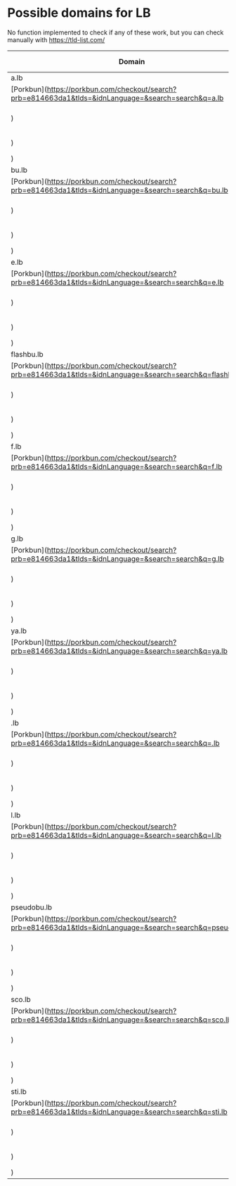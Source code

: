 # Possible domains for LB

No function implemented to check if any of these work, but you can check manually with https://tld-list.com/

| Domain | Porkbun | NameCheap | Google Domains |
|---|---|---|---|
| a.lb | [Porkbun](https://porkbun.com/checkout/search?prb=e814663da1&tlds=&idnLanguage=&search=search&q=a.lb) | [Namecheap](https://www.namecheap.com/domains/registration/results/?domain=a.lb) | [Google](https://domains.google.com/registrar/search?searchTerm=a.lb) |
| bu.lb | [Porkbun](https://porkbun.com/checkout/search?prb=e814663da1&tlds=&idnLanguage=&search=search&q=bu.lb) | [Namecheap](https://www.namecheap.com/domains/registration/results/?domain=bu.lb) | [Google](https://domains.google.com/registrar/search?searchTerm=bu.lb) |
| e.lb | [Porkbun](https://porkbun.com/checkout/search?prb=e814663da1&tlds=&idnLanguage=&search=search&q=e.lb) | [Namecheap](https://www.namecheap.com/domains/registration/results/?domain=e.lb) | [Google](https://domains.google.com/registrar/search?searchTerm=e.lb) |
| flashbu.lb | [Porkbun](https://porkbun.com/checkout/search?prb=e814663da1&tlds=&idnLanguage=&search=search&q=flashbu.lb) | [Namecheap](https://www.namecheap.com/domains/registration/results/?domain=flashbu.lb) | [Google](https://domains.google.com/registrar/search?searchTerm=flashbu.lb) |
| f.lb | [Porkbun](https://porkbun.com/checkout/search?prb=e814663da1&tlds=&idnLanguage=&search=search&q=f.lb) | [Namecheap](https://www.namecheap.com/domains/registration/results/?domain=f.lb) | [Google](https://domains.google.com/registrar/search?searchTerm=f.lb) |
| g.lb | [Porkbun](https://porkbun.com/checkout/search?prb=e814663da1&tlds=&idnLanguage=&search=search&q=g.lb) | [Namecheap](https://www.namecheap.com/domains/registration/results/?domain=g.lb) | [Google](https://domains.google.com/registrar/search?searchTerm=g.lb) |
| ya.lb | [Porkbun](https://porkbun.com/checkout/search?prb=e814663da1&tlds=&idnLanguage=&search=search&q=ya.lb) | [Namecheap](https://www.namecheap.com/domains/registration/results/?domain=ya.lb) | [Google](https://domains.google.com/registrar/search?searchTerm=ya.lb) |
| .lb | [Porkbun](https://porkbun.com/checkout/search?prb=e814663da1&tlds=&idnLanguage=&search=search&q=.lb) | [Namecheap](https://www.namecheap.com/domains/registration/results/?domain=.lb) | [Google](https://domains.google.com/registrar/search?searchTerm=.lb) |
| l.lb | [Porkbun](https://porkbun.com/checkout/search?prb=e814663da1&tlds=&idnLanguage=&search=search&q=l.lb) | [Namecheap](https://www.namecheap.com/domains/registration/results/?domain=l.lb) | [Google](https://domains.google.com/registrar/search?searchTerm=l.lb) |
| pseudobu.lb | [Porkbun](https://porkbun.com/checkout/search?prb=e814663da1&tlds=&idnLanguage=&search=search&q=pseudobu.lb) | [Namecheap](https://www.namecheap.com/domains/registration/results/?domain=pseudobu.lb) | [Google](https://domains.google.com/registrar/search?searchTerm=pseudobu.lb) |
| sco.lb | [Porkbun](https://porkbun.com/checkout/search?prb=e814663da1&tlds=&idnLanguage=&search=search&q=sco.lb) | [Namecheap](https://www.namecheap.com/domains/registration/results/?domain=sco.lb) | [Google](https://domains.google.com/registrar/search?searchTerm=sco.lb) |
| sti.lb | [Porkbun](https://porkbun.com/checkout/search?prb=e814663da1&tlds=&idnLanguage=&search=search&q=sti.lb) | [Namecheap](https://www.namecheap.com/domains/registration/results/?domain=sti.lb) | [Google](https://domains.google.com/registrar/search?searchTerm=sti.lb) |
